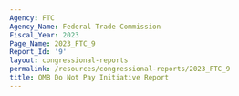 ```yaml
---
Agency: FTC
Agency_Name: Federal Trade Commission
Fiscal_Year: 2023
Page_Name: 2023_FTC_9
Report_Id: '9'
layout: congressional-reports
permalink: /resources/congressional-reports/2023_FTC_9
title: OMB Do Not Pay Initiative Report
---
```

